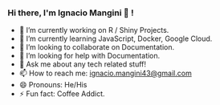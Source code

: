 ### Hi there, I'm Ignacio Mangini 👋 ! 

- 🔭 I’m currently working on R / Shiny Projects.
- 🌱 I’m currently learning JavaScript, Docker, Google Cloud.
- 👯 I’m looking to collaborate on Documentation.   
- 🤔 I’m looking for help with Documentation.
- 💬 Ask me about any tech related stuff!
- 📫 How to reach me: ignacio.mangini43@gmail.com
- 😄 Pronouns: He/His
- ⚡ Fun fact: Coffee Addict.

